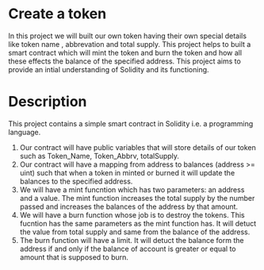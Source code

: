 # Create a token
In this project we will built our own token having their own special details like token name , abbrevation and total supply. This project helps to built a smart contract which will mint the token and burn the token and how all these effects the balance of the specified address. This project aims to provide an intial understanding of Solidity and its functioning.

# Description
This project contains a simple smart contract in Solidity i.e. a programming language. 
1. Our contract will have public variables that will store details of our token such as Token_Name, Token_Abbrv, totalSupply.
2. Our contract will have a mapping from address to balances (address >= uint) such that when a token in minted or burned it will update the balances to the specified address.
3. We will have a mint funcntion which has two parameters: an address and a value. The mint function increases the total supply by the number passed and increases the balances of the address by that amount.
4. We will have a burn function whose job is to destroy the tokens. This fucntion has the same parameters as the mint function has. It will detuct the value from total supply and same from the balance of the address.
5. The burn function will have a limit. It will detuct the balance form the address if and only if the balance of account is greater or equal to amount that is supposed to burn.
